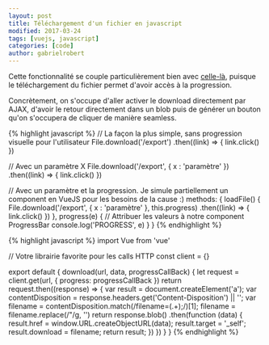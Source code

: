 ```yaml
---
layout: post
title: Téléchargement d'un fichier en javascript
modified: 2017-03-24
tags: [vuejs, javascript]
categories: [code]
author: gabrielrobert
---
```


Cette fonctionnalité se couple particulièrement bien avec [celle-là](http://www.gabrielrobert.com/2017/03/barre-de-progression-simpliste-en-vuejs.html), puisque le téléchargement du fichier permet d'avoir accès à la progression.

Concrètement, on s'occupe d'aller activer le download directement par AJAX, d'avoir le retour directement dans un blob puis de générer un bouton qu'on s'occupera de cliquer de manière seamless.

{% highlight javascript %}
// La façon la plus simple, sans progression visuelle pour l'utilisateur
File.download('/export')
  .then((link) => { link.click() })

// Avec un paramètre X
File.download('/export', { x : 'paramètre' })
  .then((link) => { link.click() })

// Avec un paramètre et la progression. Je simule partiellement un component en VueJS pour les besoins de la cause :)
methods: {
  loadFile() {
    File.download('/export', { x : 'paramètre' }, this.progress)
      .then((link) => { link.click() })
  },
  progress(e) {
    // Attribuer les valeurs à notre component ProgressBar
    console.log('PROGRESS', e)
  }
}
{% endhighlight %}

{% highlight javascript %}
import Vue from 'vue'

// Votre librairie favorite pour les calls HTTP
const client = {}

export default {
  download(url, data, progressCallBack) {
    let request = client.get(url, {
      progress: progressCallBack
    })
    return request.then((response) => {
      var result = document.createElement('a');
      var contentDisposition = response.headers.get('Content-Disposition') || '';
      var filename = contentDisposition.match(/filename=(.+);/)[1];
      filename = filename.replace(/"/g, '')
      return response.blob()
        .then(function (data) {
          result.href = window.URL.createObjectURL(data);
          result.target = '_self';
          result.download = filename;
          return result;
        })
    })
  }
}
{% endhighlight %}

